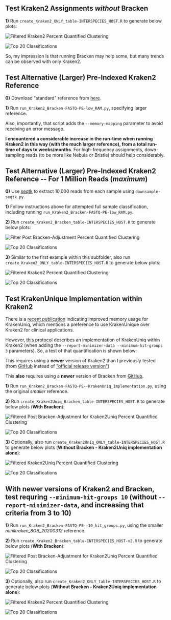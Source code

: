 ## Test Kraken2 Assignments *without* Bracken

**1)** Run `create_Kraken2_ONLY_table-INTERSPECIES_HOST.R` to generate below plots:

![Filtered Kraken2 Percent Quantified Clustering](n29_FILTERED_Kraken2_genera-heatmap_quantified.png "Filtered Kraken2 Percent Quantified Clustering")

![Top 20 Classifications](n29_FILTERED_Kraken2_genera-heatmap_quantified-TOP20.png "Top 20 Classifications")

So, my impression is that running Bracken may help some, but many trends can be observed with only Kraken2.

## Test Alternative (Larger) Pre-Indexed Kraken2 Reference

**0)** Download "standard" reference from [here](https://benlangmead.github.io/aws-indexes/k2).

**1)** Run `run_Kraken2_Bracken-FASTQ-PE-low_RAM.py`, specifying larger reference.

Also, importantly, that script adds the `--memory-mapping` parameter to avoid receiving an error message.

**I encountered a considerable increase in the run-time when running Kraken2 in this way (with the much larger reference), from a total run-time of days to weeks/months**.  For high-frequency assignments, down-sampling reads (to be more like Nebula or Bristle) should help considerably.

## Test Alternative (Larger) Pre-Indexed Kraken2 Reference -- For 1 Million Reads (*maximum*)

**0)** Use [seqtk](https://github.com/lh3/seqtk) to extract 10,000 reads from each sample using `downsample-seqtk.py`.

**1)** Follow instructions above for attempted full sample classification, including running `run_Kraken2_Bracken-FASTQ-PE-low_RAM.py`.

**2)** Run `create_Kraken2_Bracken_table-INTERSPECIES_HOST.R` to generate below plots:

![Filter Post Bracken-Adjustment Percent Quantified Clustering](n29_k2_standard_20221209-FILTERED_Bracken_genera-heatmap_quantified-DOWNSAMPLE.png "Filter Post Bracken-Adjustment Percent Quantified Clustering")

![Top 20 Classifications](n29_k2_standard_20221209-FILTERED_Bracken_genera-heatmap_quantified-TOP20-DOWNSAMPLE.png "Top 20 Classifications")

**3)** Similar to the first example within this subfolder, also run `create_Kraken2_ONLY_table-INTERSPECIES_HOST.R` to generate below plots:

![Filtered Kraken2 Percent Quantified Clustering](n29_k2_standard_20221209-FILTERED_Kraken2_genera-heatmap_quantified-DOWNSAMPLE.png "Filtered Kraken2 Percent Quantified Clustering")

![Top 20 Classifications](n29_k2_standard_20221209-FILTERED_Kraken2_genera-heatmap_quantified-TOP20-DOWNSAMPLE.png "Top 20 Classifications")

## Test KrakenUnique Implementation within Kraken2

There is a [recent publication](https://joss.theoj.org/papers/10.21105/joss.04908) indicating improved memory usage for KrakenUniq, which mentions a preference to use KrakenUnique over Kraken2 for clinical applications.

However, [this protocol](https://www.ncbi.nlm.nih.gov/pmc/articles/PMC9725748/) describes an implementation of KrakenUniq within Kraken2 (when adding the `--report-minimizer-data --minimum-hit-groups 3` parameters).  So, a test of that quantification is shown below:

This requires using a **newer** version of Kraken2 than I previously tested (from [GitHub](https://github.com/DerrickWood/kraken2) instead of ["official release version"](https://ccb.jhu.edu/software/kraken2/index.shtml?t=downloads))

This **also** requires using a **newer** version of Bracken from [GitHub](https://github.com/jenniferlu717/Bracken).


**1)** Run `run_Kraken2_Bracken-FASTQ-PE--KrakenUniq_Implementation.py`, using the original *smaller* reference.

**2)** Run `create_Kraken2Uniq_Bracken_table-INTERSPECIES_HOST.R` to generate below plots (**With Bracken**):

![Filtered Post Bracken-Adjustment for Kraken2Uniq Percent Quantified Clustering](n29_FILTERED_Kraken2Uniq-Bracken_genera-heatmap_quantified.png "Filtered Post Bracken-Adjustment for Kraken2Uniq Percent Quantified Clustering")

![Top 20 Classifications](n29_FILTERED_Kraken2Uniq-Bracken_genera-heatmap_quantified-TOP20.png "Top 20 Classifications")

**3)** Optionally, also run `create_Kraken2Uniq_ONLY_table-INTERSPECIES_HOST.R` to generate below plots (**Without Bracken - Kraken2Uniq implementation alone**):


![Filtered Kraken2Uniq Percent Quantified Clustering](n29_FILTERED_Kraken2Uniq_genera-heatmap_quantified.png "Filtered Kraken2Uniq  Percent Quantified Clustering")

![Top 20 Classifications](n29_FILTERED_Kraken2Uniq_genera-heatmap_quantified-TOP20.png "Top 20 Classifications")

## With newer versions of Kraken2 and Bracken, test requring `--minimum-hit-groups 10` (without `--report-minimizer-data`, and increasing that criteria from 3 to 10)

**1)** Run `run_Kraken2_Bracken-FASTQ-PE--10_hit_groups.py`, using the smaller *minikraken_8GB_20200312* reference.

**2)** Run `create_Kraken2_Bracken_table-INTERSPECIES_HOST-v2.R` to generate below plots (**With Bracken**):

![Filtered Post Bracken-Adjustment for Kraken2Uniq Percent Quantified Clustering](n29-FILTERED_Bracken_genera-heatmap_quantified-10_HIT_GROUPS.png "Filtered Post Bracken-Adjustment for Kraken2Uniq Percent Quantified Clustering")

![Top 20 Classifications](n29-FILTERED_Bracken_genera-heatmap_quantified-TOP20-10_HIT_GROUPS.png "Top 20 Classifications")

**3)** Optionally, also run `create_Kraken2_ONLY_table-INTERSPECIES_HOST.R` to generate below plots (**Without Bracken - Kraken2Uniq implementation alone**):

![Filtered Kraken2 Percent Quantified Clustering](n29_FILTERED_Kraken2_genera-heatmap_quantified-10_HIT_GROUPS.png "Filtered Kraken2 Percent Quantified Clustering")

![Top 20 Classifications](n29_FILTERED_Kraken2_genera-heatmap_quantified-TOP20-10_HIT_GROUPS.png "Top 20 Classifications")
